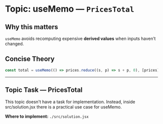 # Topic: useMemo — `PricesTotal`

## Why this matters
`useMemo` avoids recomputing expensive **derived values** when inputs haven’t changed.

## Concise Theory
```jsx
const total = useMemo(() => prices.reduce((s, p) => s + p, 0), [prices]);
```

---

## Topic Task — **PricesTotal**
This topic doesn't have a task for implementation. Instead, inside src/solution.jsx there is a practical use case for useMemo.

**Where to implement:** `./src/solution.jsx`  
